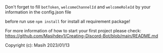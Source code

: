 Don't forget to fill `botToken`, `welcomeChannelId` and `welcomeRoleId` by your information in the config.json file

before run use `npm install` for install all requirement package!

For more information of how to start your first project please check: https://github.com/Masihdev1/Creating-Discord-Bot/blob/main/README.md

Copyright (c): Masih 2023/01/13
